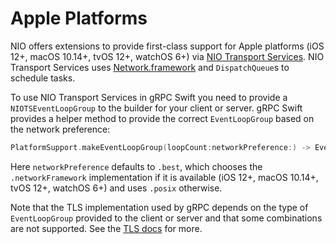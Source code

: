 # Apple Platforms

NIO offers extensions to provide first-class support for Apple platforms (iOS
12+, macOS 10.14+, tvOS 12+, watchOS 6+) via [NIO Transport Services][nio-ts].
NIO Transport Services uses [Network.framework][network-framework] and
`DispatchQueue`s to schedule tasks.

To use NIO Transport Services in gRPC Swift you need to provide a
`NIOTSEventLoopGroup` to the builder for your client or server.
gRPC Swift provides a helper method to provide the correct `EventLoopGroup`
based on the network preference:

```swift
PlatformSupport.makeEventLoopGroup(loopCount:networkPreference:) -> EventLoopGroup
```

Here `networkPreference` defaults to `.best`, which chooses the
`.networkFramework` implementation if it is available (iOS 12+, macOS 10.14+,
tvOS 12+, watchOS 6+) and uses `.posix` otherwise.

Note that the TLS implementation used by gRPC depends on the type of `EventLoopGroup`
provided to the client or server and that some combinations are not supported.
See the [TLS docs][docs-tls] for more.

[network-framework]: https://developer.apple.com/documentation/network
[nio-ts]: https://github.com/apple/swift-nio-transport-services
[docs-tls]: ./tls-start.md